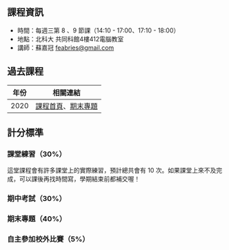 ## 課程資訊

- 時間：每週三第 8 、9 節課（14:10 - 17:00、17:10 - 18:00）
- 地點：北科大 共同科館4樓412電腦教室
- 講師：蘇嘉冠 feabries@gmail.com

## 過去課程

|年份|相關連結|
|-----|------------|
|2020|[課程首頁](https://sites.google.com/view/2020aintut/)、[期末專題](https://hackmd.io/HbOStYCGR2atnyOyNzmo4w)|

## 計分標準

### 課堂練習（30%）

這堂課程會有許多課堂上的實際練習，預計總共會有 10 次。如果課堂上來不及完成，可以課後再找時間寫，學期結束前都補交喔！

### 期中考試（30%）

### 期末專題（40%）

### 自主參加校外比賽（5%）
